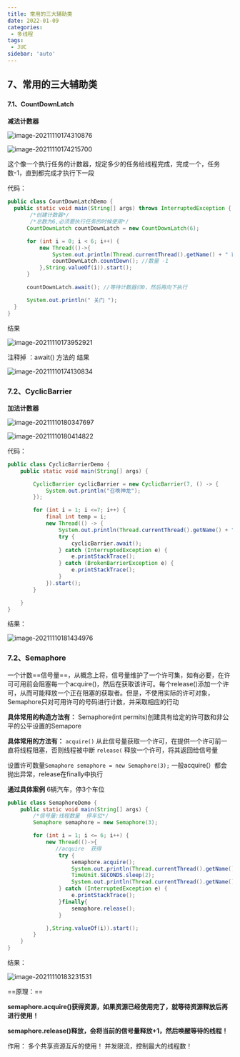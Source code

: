 ```yaml
---
title: 常用的三大辅助类
date: 2022-01-09
categories:
 - 多线程
tags:
 - JUC
sidebar: 'auto'
---
```

## 7、常用的三大辅助类



#### 7.1、CountDownLatch

   **减法计数器**

![image-20211110174310876](https://gitee.com/yishenlaoban/git-typore/raw/master/images/image-20211110174310876.png) 

![image-20211110174215700](https://gitee.com/yishenlaoban/git-typore/raw/master/images/image-20211110174215700.png)  

这个像一个执行任务的计数器，规定多少的任务给线程完成，完成一个，任务数-1，直到都完成才执行下一段

  代码：

  ```java
public class CountDownLatchDemo {
    public static void main(String[] args) throws InterruptedException {
         /*创建计数器*/
         /*总数为6,必须要执行任务的时候使用*/
        CountDownLatch countDownLatch = new CountDownLatch(6);

        for (int i = 0; i < 6; i++) {
            new Thread(()->{
                System.out.println(Thread.currentThread().getName() + " 已出去! ");
                countDownLatch.countDown(); //数量 -1
            },String.valueOf(i)).start();
        }

        countDownLatch.await(); //等待计数器归0，然后再向下执行

        System.out.println(" 关门 ");
    }
}
  ```

结果

![image-20211110173952921](https://gitee.com/yishenlaoban/git-typore/raw/master/images/image-20211110173952921.png) 

注释掉 ：await() 方法的 结果

![image-20211110174130834](https://gitee.com/yishenlaoban/git-typore/raw/master/images/image-20211110174130834.png) 



### 7.2、CyclicBarrier

**加法计数器**

![image-20211110180347697](https://gitee.com/yishenlaoban/git-typore/raw/master/images/image-20211110180347697.png) 

![image-20211110180414822](https://gitee.com/yishenlaoban/git-typore/raw/master/images/image-20211110180414822.png) 

代码： 

```java
public class CyclicBarrierDemo {
    public static void main(String[] args) {

        CyclicBarrier cyclicBarrier = new CyclicBarrier(7, () -> {
            System.out.println("召唤神龙");
        });

        for (int i = 1; i <=7; i++) {
            final int temp = i;
            new Thread(() -> {
                System.out.println(Thread.currentThread().getName() + "收集到第" + temp + "颗龙珠");
                try {
                    cyclicBarrier.await();
                } catch (InterruptedException e) {
                    e.printStackTrace();
                } catch (BrokenBarrierException e) {
                    e.printStackTrace();
                }
            }).start();
        }

    }
}
```

结果：

![image-20211110181434976](https://gitee.com/yishenlaoban/git-typore/raw/master/images/image-20211110181434976.png) 



### 7.2、Semaphore

一个计数==信号量==，从概念上将，信号量维护了一个许可集，如有必要，在许可可用前会阻塞每一个acquire()，然后在获取该许可。每个release()添加一个许可，从而可能释放一个正在阻塞的获取者。但是，不使用实际的许可对象，Semaphore只对可用许可的号码进行计数，并采取相应的行动

**具体常用的构造方法有：**
Semaphore(int permits)创建具有给定的许可数和非公平的公平设置的Semapore

**具体常用的方法有：**
`acquire()` 从此信号量获取一个许可，在提供一个许可前一直将线程阻塞，否则线程被中断
`release(` 释放一个许可，将其返回给信号量

设置许可数量`Semaphore semaphore = new Semaphore(3);`
一般acquire(）都会抛出异常，release在finally中执行

**通过具体案例**
6辆汽车，停3个车位

```java
public class SemaphoreDemo {
    public static void main(String[] args) {
        /*信号量:线程数量  停车位*/
        Semaphore semaphore = new Semaphore(3);

        for (int i = 1; i <= 6; i++) {
            new Thread(()->{
               //acquire  获得
                try {
                    semaphore.acquire();
                    System.out.println(Thread.currentThread().getName() + " 抢到车位！");
                    TimeUnit.SECONDS.sleep(2);
                    System.out.println(Thread.currentThread().getName() + " 离开车位!");
                } catch (InterruptedException e) {
                    e.printStackTrace();
                }finally{
                    semaphore.release();
                }

            },String.valueOf(i)).start();
        }
    }
}
```

结果：

![image-20211110183231531](https://gitee.com/yishenlaoban/git-typore/raw/master/images/image-20211110183231531.png) 

==原理：==

**semaphore.acquire()获得资源，如果资源已经使用完了，就等待资源释放后再进行使用！**

**semaphore.release()释放，会将当前的信号量释放+1，然后唤醒等待的线程！**

作用： 多个共享资源互斥的使用！ 并发限流，控制最大的线程数！

